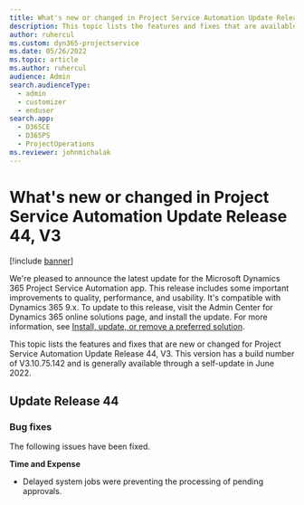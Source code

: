 ```yaml
---
title: What's new or changed in Project Service Automation Update Release 44, V3
description: This topic lists the features and fixes that are available in Microsoft Dynamics 365 Project Service Automation Update Release 44, V3.
author: ruhercul
ms.custom: dyn365-projectservice
ms.date: 05/26/2022
ms.topic: article
ms.author: ruhercul
audience: Admin
search.audienceType: 
  - admin
  - customizer
  - enduser
search.app: 
  - D365CE
  - D365PS
  - ProjectOperations
ms.reviewer: johnmichalak
---
```


# What's new or changed in Project Service Automation Update Release 44, V3

[!include [banner](../includes/psa-now-project-operations.md)]

We're pleased to announce the latest update for the Microsoft Dynamics 365 Project Service Automation app. This release includes some important improvements to quality, performance, and usability. It's compatible with Dynamics 365 9.x. To update to this release, visit the Admin Center for Dynamics 365 online solutions page, and install the update. For more information, see [Install, update, or remove a preferred solution](/power-platform/admin/install-remove-preferred-solution).

This topic lists the features and fixes that are new or changed for Project Service Automation Update Release 44, V3. This version has a build number of V3.10.75.142 and is generally available through a self-update in June 2022.

## Update Release 44

### Bug fixes

The following issues have been fixed.

**Time and Expense**

- Delayed system jobs were preventing the processing of pending approvals.

